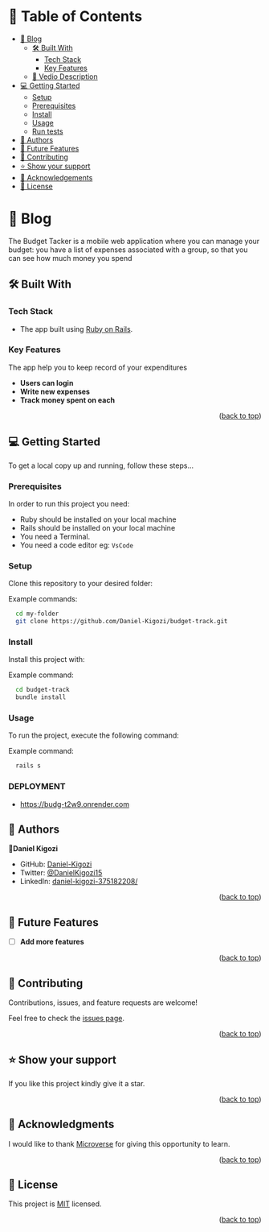 <a name="readme-top"></a>

<!-- TABLE OF CONTENTS -->

# 📗 Table of Contents

- [📖 Blog](#about-project)
  - [🛠 Built With](#built-with)
    - [Tech Stack](#tech-stack)
    - [Key Features](#key-features)
  - [🎥 Vedio Description](#vd-disc)
- [💻 Getting Started](#getting-started)
  - [Setup](#setup)
  - [Prerequisites](#prerequisites)
  - [Install](#install)
  - [Usage](#usage)
  - [Run tests](#run-tests)
- [👥 Authors](#authors)
- [🔭 Future Features](#future-features)
- [🤝 Contributing](#contributing)
- [⭐️ Show your support](#support)
- [🙏 Acknowledgements](#acknowledgements)
- [📝 License](#license)

<!-- PROJECT DESCRIPTION -->

# 📖 Blog <a name="about-project"></a>

The Budget Tacker is a mobile web application where you can manage your budget: you have a list of expenses associated with a group, so that you can see how much money you spend

## 🛠 Built With <a name="built-with"></a>

### Tech Stack <a name="tech-stack"></a>
- The app built using [Ruby on Rails](https://www.ruby-lang.org/en/).

<!-- Features -->

### Key Features <a name="key-features"></a>

The app help you to keep record of your expenditures

- **Users can login**
- **Write new expenses**
- **Track money spent on each**

<p align="right">(<a href="#readme-top">back to top</a>)</p>

<!-- GETTING STARTED -->

## 💻 Getting Started <a name="getting-started"></a>

To get a local copy up and running, follow these steps...

### Prerequisites

In order to run this project you need:

- Ruby should be installed on your local machine
- Rails should be installed on your local machine
- You need a Terminal.
- You need a code editor eg: `VsCode`

### Setup

Clone this repository to your desired folder:

Example commands:

```sh
  cd my-folder
  git clone https://github.com/Daniel-Kigozi/budget-track.git
```

### Install

Install this project with:

Example command:

```sh
  cd budget-track
  bundle install
```

### Usage

To run the project, execute the following command:

Example command:

```sh
  rails s
```

### DEPLOYMENT
- https://budg-t2w9.onrender.com

<!-- AUTHORS -->

## 👥 Authors <a name="authors"></a>

👤**Daniel Kigozi**

- GitHub: [Daniel-Kigozi](https://github.com/Daniel-Kigozi)
- Twitter: [@DanielKigozi15](https://twitter.com/@DanielKigozi15)
- LinkedIn: [daniel-kigozi-375182208/](https://www.linkedin.com/in/daniel-kigozi-375182208/)


<p align="right">(<a href="#readme-top">back to top</a>)</p>

<!-- FUTURE FEATURES -->

## 🔭 Future Features <a name="future-features"></a>

- [ ] **Add more features**

<p align="right">(<a href="#readme-top">back to top</a>)</p>

<!-- CONTRIBUTING -->

## 🤝 Contributing <a name="contributing"></a>

Contributions, issues, and feature requests are welcome!

Feel free to check the [issues page](https://github.com/Daniel-Kigozi/budget-track/issues).

<p align="right">(<a href="#readme-top">back to top</a>)</p>

<!-- SUPPORT -->

## ⭐️ Show your support <a name="support"></a>

If you like this project kindly give it a star.

<p align="right">(<a href="#readme-top">back to top</a>)</p>

## 🙏 Acknowledgments <a name="acknowledgements"></a>

I would like to thank [Microverse](https://www.microverse.org/) for giving this opportunity to learn.

<p align="right">(<a href="#readme-top">back to top</a>)</p>

<!-- LICENSE -->

## 📝 License <a name="license"></a>

This project is [MIT](./LICENSE) licensed.

<p align="right">(<a href="#readme-top">back to top</a>)</p>